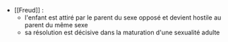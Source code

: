 - [[Freud]] : 
	- l'enfant est attiré par le parent du sexe opposé et devient hostile au parent du même sexe 
	- sa résolution est décisive dans la maturation d'une sexualité adulte